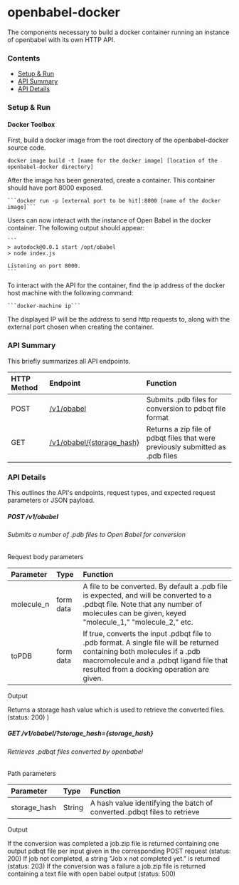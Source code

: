 # openbabel-docker
The components necessary to build a docker container running an instance of 
openbabel with its own HTTP API.

### Contents

* [Setup & Run](#setup-run)
* [API Summary](#api-summary)
* [API Details](#api-details)


<a name="setup-run"></a>
### Setup & Run

#### Docker Toolbox

First, build a docker image from the root directory of the openbabel-docker
source code.

   ```docker image build -t [name for the docker image] [location of the openbabel-docker directory]```

After the image has been generated, create a container. This container should
have port 8000 exposed.

    ```docker run -p [external port to be hit]:8000 [name of the docker image]```
    
Users can now interact with the instance of Open Babel in the docker container. The following output should appear:

    ```
    > autodock@0.0.1 start /opt/obabel
    > node index.js

    Listening on port 8000.
    ```
    
To interact with the API for the container, find the ip address of the docker host machine with the following command:

    ```docker-machine ip```
    
The displayed IP will be the address to send http requests to, along with the external port chosen when creating the container.

<a name="api-summary"></a>
### API Summary

This briefly summarizes all API endpoints.

| HTTP Method | Endpoint | Function |
|:------------|:---------|:---------|
| POST | [/v1/obabel](#post-obabel) | Submits .pdb files for conversion to pdbqt file format |
| GET | [/v1/obabel/{storage_hash}](#get-obabel) | Returns a zip file of pdbqt files that were previously submitted as .pdb files |


<a name="api-details"></a>
### API Details

This outlines the API's endpoints, request types, and expected request parameters or JSON payload.

<a name="post-obabel"></a>
##### POST /v1/obabel
###### Submits a number of .pdb files to Open Babel for conversion

Request body parameters

| Parameter | Type | Function |
|:----------|:-----|:---------|
| molecule_n | form data | A file to be converted. By default a .pdb file is expected, and will be converted to a .pdbqt file. Note that any number of molecules can be given, keyed "molecule_1," "molecule_2," etc.|
| toPDB | form data | If true, converts the input .pdbqt file to .pdb format. A single file will be returned containing both molecules if a .pdb macromolecule and a .pdbqt ligand file that resulted from a docking operation are given.|

Output

Returns a storage hash value which is used to retrieve the converted files. (status: 200)
) 

<a name="get-obabel"></a>
##### GET /v1/obabel/?storage_hash={storage_hash}
###### Retrieves .pdbqt files converted by openbabel

Path parameters

| Parameter | Type | Function |
|:----------|:-----|:---------|
| storage_hash | String | A hash value identifying the batch of converted .pdbqt files to retrieve|

Output

If the conversion was completed a job.zip file is returned containing one output pdbqt file per input given in the corresponding POST request (status: 200)
If job not completed, a string "Job x not completed yet." is returned (status: 203)
If the conversion was a failure a job.zip file is returned containing a text file with open babel output (status: 500)
